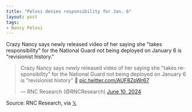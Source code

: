 ```yaml
---
title: "Pelosi denies responsibility for Jan. 6"
layout: post
tags:
- Nancy Pelosi
---
```


Crazy Nancy says newly released video of her saying she "takes responsibility" for the National Guard not being deployed on January 6 is "revisionist history."

<blockquote class="twitter-tweet"><p lang="en" dir="ltr">Crazy Nancy says newly released video of her saying she &quot;takes responsibility&quot; for the National Guard not being deployed on January 6 is &quot;revisionist history&quot; 🤔 <a href="https://t.co/AUF8ZpWr67">pic.twitter.com/AUF8ZpWr67</a></p>&mdash; RNC Research (@RNCResearch) <a href="https://twitter.com/RNCResearch/status/1800305794723823844?ref_src=twsrc%5Etfw">June 10, 2024</a></blockquote> <script async src="https://platform.twitter.com/widgets.js" charset="utf-8"></script>

Source: RNC Research, via [𝕏](https://x.com)
